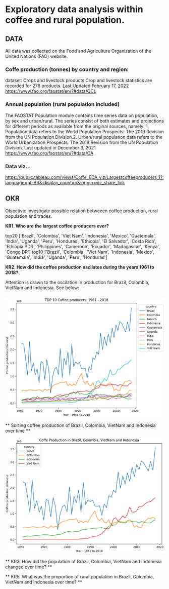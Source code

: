 # Exploratory data analysis within coffee and rural population.

## DATA 
All data was collected on the Food and Agriculture Organization of the United Nations (FAO) website.

### Coffe production (tonnes) by country and region: 

dataset: Crops and livestock products
Crop and livestock statistics are recorded for 278 products. Last Updated February 17, 2022
https://www.fao.org/faostat/en/?#data/QCL

### Annual population (rural population included)

The FAOSTAT Population module contains time series data on population, by sex and urban/rural. The series consist of both estimates and projections for different periods as available from the original sources, namely: 1. Population data refers to the World Population Prospects: The 2019 Revision from the UN Population Division.2. Urban/rural population data refers to the World Urbanization Prospects: The 2018 Revision from the UN Population Division. Last updated in December 3, 2021
https://www.fao.org/faostat/en/?#data/OA

### Data viz...
https://public.tableau.com/views/Coffe_EDA_viz/Largestcoffeeproducers_1?:language=pt-BR&:display_count=n&:origin=viz_share_link

## OKR

Objective: Investigate possible relation betweeen coffee production, rural population and trades.

**KR1. Who are the largest coffee producers ever?**

top20
['Brazil', 'Colombia', 'Viet Nam', 'Indonesia', 'Mexico', 'Guatemala', 'India', 'Uganda', 'Peru', 'Honduras', 'Ethiopia', 'El Salvador', 'Costa Rica', 'Ethiopia PDR', 'Philippines', 'Cameroon', 'Ecuador', 'Madagascar', 'Kenya', 'Congo DR']
top10
['Brazil', 'Colombia', 'Viet Nam', 'Indonesia', 'Mexico', 'Guatemala', 'India', 'Uganda', 'Peru', 'Honduras']

**KR2. How did the coffee production oscilates during the years 1961 to 2018?**

Attention is drawn to the oscilation in production for Brazil, Colombia, VietNam and Indonesia. See below:

### 

![Fig2](Figure_2.png)

** Sorting coffee production of Brazil, Colombia, VietNam and Indonesia over time **


![Fig2](Figure_3.png)


** KR3. How did the population of Brazil, Colombia, VietNam and Indonesia changed over time? **


** KR5. What was the proportion of rural population in Brazil, Colombia, VietNam and Indonesia over time? **







